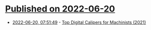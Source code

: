# [Published on 2022-06-20](index.md)

* [2022-06-20, 07:51:49](https://news.ycombinator.com/item?id=31807438) - [Top Digital Calipers for Machinists (2021)](https://www.practicalmachinist.com/inspection-and-measurement/top-5-digital-calipers-for-machinists/)
